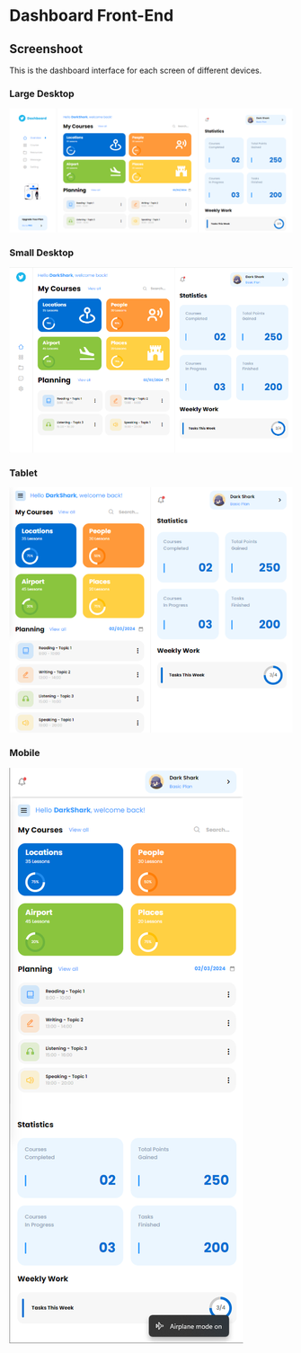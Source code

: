 # Dashboard Front-End

## Screenshoot

This is the dashboard interface for each screen of different devices.

### Large Desktop

![screenshootDesktop](/assets/Screen1.png)

### Small Desktop

![screenshootDesktop](/assets/Screen2.png)

### Tablet

![screenshootDesktop](/assets/Screen3.png)

### Mobile

![screenshootDesktop](/assets/Screen4.png)
